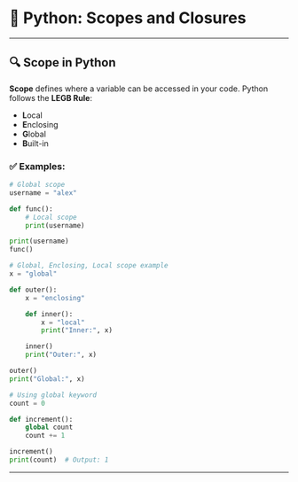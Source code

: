 # 🧠 Python: Scopes and Closures

---

## 🔍 Scope in Python

**Scope** defines where a variable can be accessed in your code. Python follows the **LEGB Rule**:

* **L**ocal
* **E**nclosing
* **G**lobal
* **B**uilt-in

### ✅ Examples:

```python
# Global scope
username = "alex"

def func():
    # Local scope
    print(username)

print(username)
func()
```

```python
# Global, Enclosing, Local scope example
x = "global"

def outer():
    x = "enclosing"

    def inner():
        x = "local"
        print("Inner:", x)

    inner()
    print("Outer:", x)

outer()
print("Global:", x)
```

```python
# Using global keyword
count = 0

def increment():
    global count
    count += 1

increment()
print(count)  # Output: 1
```

---

